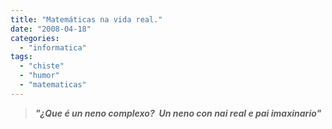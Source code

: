 ```yaml
---
title: "Matemáticas na vida real."
date: "2008-04-18"
categories: 
  - "informatica"
tags: 
  - "chiste"
  - "humor"
  - "matematicas"
---
```


> **_"¿Que é un neno complexo?  Un neno con nai real e pai imaxinario"_**
